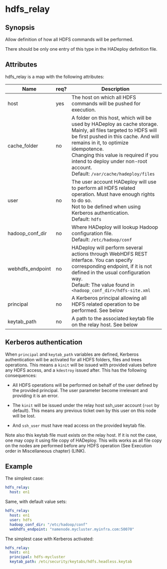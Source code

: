 # hdfs_relay

## Synopsis

Allow definition of how all HDFS commands will be performed.

There should be only one entry of this type in the HADeploy definition file.

## Attributes

hdfs_relay is a map with the following attributes:

Name | req? |	Description
--- | --- | ---
host|yes|The host on which all HDFS commands will be pushed for execution.
cache_folder|no|A folder on this host, which will be used by HADeploy as cache storage. Mainly, all files targeted to HDFS will be first pushed in this cache. And will remains in it, to optimize idempotence.<br>Changing this value is required if you intend to deploy under non-root account.<br>Default: `/var/cache/hadeploy/files`
user|no|The user account HADeploy will use to perform all HDFS related operation. Must have enough rights to do so.<br>Not to be defined when using Kerberos authentication.<br>Default: `hdfs`
hadoop_conf_dir|no|Where HADeploy will lookup Hadoop configuration file.<br>Default: `/etc/hadoop/conf`
webhdfs_endpoint|no|HADeploy will perform several actions through WebHDFS REST interface. You can specify corresponding endpoint, if it is not defined in the usual configuration way.<br>Default: The value found in `<hadoop_conf_dir>/hdfs-site.xml`
principal|no|A Kerberos principal allowing all HDFS related operation to be performed. See below
keytab_path|no|A path to the associated keytab file on the relay host. See below

## Kerberos authentication

When `principal` and `keytab_path` variables are defined, Kerberos authentication will be activated for all HDFS folders, files and trees operations. This means a `kinit` will be issued with provided values before any HDFS access, and a `kdestroy` issued after. This has the following consequences:

* All HDFS operations will be performed on behalf of the user defined by the provided principal. The user parameter become irrelevant and providing it is an error.

* The `kinit` will be issued under the relay host ssh_user account (`root` by default). This means any previous ticket own by this user on this node will be lost. 

* And `ssh_user` must have read access on the provided keytab file.

Note also this keytab file must exists on the relay host. If it is not the case, one may copy it using file copy of HADeploy. This wills works as all file copy on the nodes are performed before any HDFS operation (See Execution order in Miscellaneous chapter) (LINK).

## Example

The simplest case:
```yaml
hdfs_relay:
  host: en1
```
Same, with default value sets:
```yaml
hdfs_relay:
  host: en1
  user: hdfs
  hadoop_conf_dir: "/etc/hadoop/conf"
  webhdfs_endpoint: "namenode.mycluster.myinfra.com:50070"
```
The simplest case with Kerberos activated:
```yaml
hdfs_relay:
  host: en1
  principal: hdfs-mycluster
  keytab_path: /etc/security/keytabs/hdfs.headless.keytab
```
